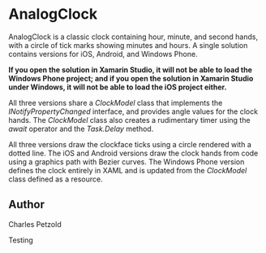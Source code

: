 AnalogClock
===========

AnalogClock is a classic clock containing hour, minute, and second hands, with a circle of 
tick marks showing minutes and hours. A single solution contains versions for iOS, Android, and Windows Phone. 

**If you open the solution in Xamarin Studio, it will not be able to load the Windows Phone project;
and if you open the solution in Xamarin Studio under Windows, it will not be able to load the iOS project either.**

All three versions share a *ClockModel* class that implements the *INotifyPropertyChanged* interface, 
and provides angle values for the clock hands. The *ClockModel* class also creates a rudimentary timer 
using the *await* operator and the *Task.Delay* method.

All three versions draw the clockface ticks using a circle rendered with a dotted line.
The iOS and Android versions draw the clock hands from code using a graphics path with Bezier curves.
The Windows Phone version defines the clock entirely in XAML and is updated from the *ClockModel*
class defined as a resource.

Author
------

Charles Petzold

Testing 
